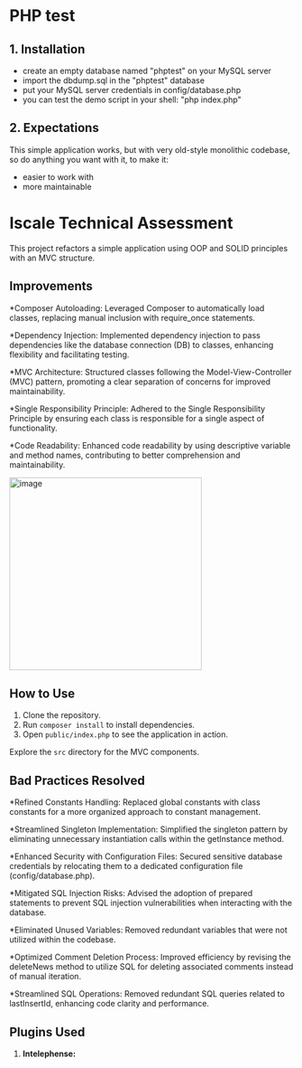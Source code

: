 # PHP test

## 1. Installation

- create an empty database named "phptest" on your MySQL server
- import the dbdump.sql in the "phptest" database
- put your MySQL server credentials in config/database.php
- you can test the demo script in your shell: "php index.php"

## 2. Expectations

This simple application works, but with very old-style monolithic codebase, so do anything you want with it, to make it:

- easier to work with
- more maintainable

# Iscale Technical Assessment

This project refactors a simple application using OOP and SOLID principles with an MVC structure.

## Improvements

\*Composer Autoloading: Leveraged Composer to automatically load classes, replacing manual inclusion with require_once statements.

\*Dependency Injection: Implemented dependency injection to pass dependencies like the database connection (DB) to classes, enhancing flexibility and facilitating testing.

\*MVC Architecture: Structured classes following the Model-View-Controller (MVC) pattern, promoting a clear separation of concerns for improved maintainability.

\*Single Responsibility Principle: Adhered to the Single Responsibility Principle by ensuring each class is responsible for a single aspect of functionality.

\*Code Readability: Enhanced code readability by using descriptive variable and method names, contributing to better comprehension and maintainability.

<img width="341" alt="image" src="https://github.com/joven16/PHP_Test_iscale/assets/39550344/a202faa7-1c4e-4a37-ba65-7f31f6e449be">

## How to Use

1. Clone the repository.
2. Run `composer install` to install dependencies.
3. Open `public/index.php` to see the application in action.

Explore the `src` directory for the MVC components.

## Bad Practices Resolved

\*Refined Constants Handling: Replaced global constants with class constants for a more organized approach to constant management.

\*Streamlined Singleton Implementation: Simplified the singleton pattern by eliminating unnecessary instantiation calls within the getInstance method.

\*Enhanced Security with Configuration Files: Secured sensitive database credentials by relocating them to a dedicated configuration file (config/database.php).

\*Mitigated SQL Injection Risks: Advised the adoption of prepared statements to prevent SQL injection vulnerabilities when interacting with the database.

\*Eliminated Unused Variables: Removed redundant variables that were not utilized within the codebase.

\*Optimized Comment Deletion Process: Improved efficiency by revising the deleteNews method to utilize SQL for deleting associated comments instead of manual iteration.

\*Streamlined SQL Operations: Removed redundant SQL queries related to lastInsertId, enhancing code clarity and performance.

## Plugins Used

1. **Intelephense:**

